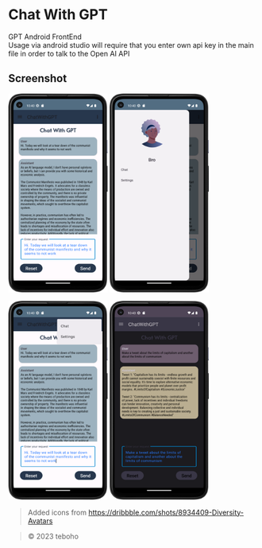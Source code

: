 # Chat With GPT
GPT Android FrontEnd  
Usage via android studio will require that you enter own api key in the main file in order to talk to the Open AI API 

## Screenshot  

<!-- Change these markdown image refs to html -->
<img src="Screenshot_20230602_224035.png" width="200" height="400" alt="Screenshot1" /> <img src="Screenshot_20230602_224044.png" width="200" height="400" alt="Screenshot2" />  

<img src="Screenshot_20230602_224056.png" width="200" height="400" alt="Screenshot3" /> <img src="Screenshot_20230602_224312.png" width="200" height="400" alt="Screenshot4" />  

> Added icons from https://dribbble.com/shots/8934409-Diversity-Avatars

> &copy; 2023 teboho
